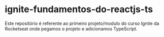# ignite-fundamentos-do-reactjs-ts
Este repositório é referente ao primeiro projeto/modulo do curso Ignite da Rocketseat onde pegamos o projeto e adicionamos TypeScript.
